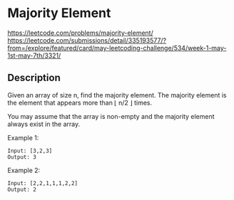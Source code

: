 # Majority Element

https://leetcode.com/problems/majority-element/
https://leetcode.com/submissions/detail/335193577/?from=/explore/featured/card/may-leetcoding-challenge/534/week-1-may-1st-may-7th/3321/

## Description
Given an array of size n, find the majority element. The majority element is the element that appears more than ⌊ n/2 ⌋ times.

You may assume that the array is non-empty and the majority element always exist in the array.


Example 1:
```
Input: [3,2,3]
Output: 3
```

Example 2:
```
Input: [2,2,1,1,1,2,2]
Output: 2
```